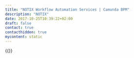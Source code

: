 ```yaml
---
title: "NOTIX Workflow Automation Services | Camunda BPM"
description: "NOTIX"
date: 2017-10-25T10:39:22+02:00
draft: false
contact: true
contacthidden: true
mycontent: static
---
```

{{<partner-single
company="NOTIX"
type="si"
website="http://www.notix.cz"
countrycode="CZ"
city="Praha 4"
description="NOTIX is IT and consulting company with focus on enterprise clients. Our team has long-term experience in Business Process Management (BPM) and process automation/orchestration area in banking and finance environment.In BPM area we do all staff like business consulting and process re/design, process and data analysis, architecture design, process app design, process automation/integration development, agile style project delivery, methodology and training services, QA services, SLA support.To summarize NOTIX key competencies: 1/ Workflow and BPM Solutions  2/ Paperless eSignature solutions for HR and for clients’ facing agendas3/ Integration, systems architecture  4/ Big data Solutions, real-time data search"
siregion="emea"
level="basic"
logo="//images.ctfassets.net/vpidbgnakfvf/1R3d8hjqt6qyUkCwW2SmwI/9c2d7be5492adc51cfa367106ded69e6/notix_logo.png">}}